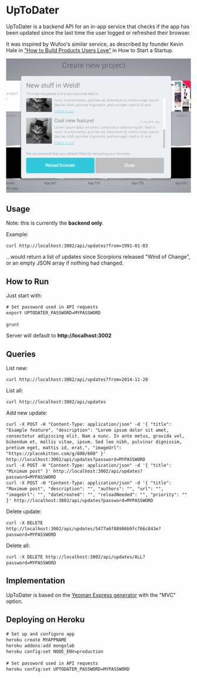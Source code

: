 # UpToDater

UpToDater is a backend API for an in-app service that checks if the app has been updated since the last time the user logged or refreshed their browser.

It was inspired by Wufoo's similar service, as described by founder Kevin Hale in [“How to Build Products Users Love”](http://startupclass.samaltman.com/courses/lec07/) in How to Start a Startup.

![UpToDater example](example.png)

## Usage

Note: this is currently the **backend only**.

Example:

	curl http://localhost:3002/api/updates?from=1991-01-03

...would return a list of updates since Scorpions released "Wind of Change", or an empty JSON array if nothing had changed.

## How to Run

Just start with:

	# Set password used in API requests
	export UPTODATER_PASSWORD=MYPASSWORD

	grunt

Server will default to **http://localhost:3002**

## Queries

List new:

	curl http://localhost:3002/api/updates?from=2014-11-28

List all:

	curl http://localhost:3002/api/updates

Add new update:

	curl -X POST -H "Content-Type: application/json" -d '{ "title": "Example feature", "description": "Lorem ipsum dolor sit amet, consectetur adipiscing elit. Nam a nunc. In ante metus, gravida vel, bibendum et, mollis vitae, ipsum. Sed leo nibh, pulvinar dignissim, pretium eget, mattis id, erat.", "imageUrl": "https://placekitten.com/g/800/600" }' http://localhost:3002/api/updates?password=MYPASSWORD
	curl -X POST -H "Content-Type: application/json" -d '{ "title": "Minimum post" }' http://localhost:3002/api/updates?password=MYPASSWORD
	curl -X POST -H "Content-Type: application/json" -d '{ "title": "Maximum post", "description": "", "authors": "", "url": "", "imageUrl": "", "dateCreated": "", "reloadNeeded": "", "priority": "" }' http://localhost:3002/api/updates?password=MYPASSWORD

Delete update:

	curl -X DELETE http://localhost:3002/api/updates/5477a6f88906b9fc766c843e?password=MYPASSWORD

Delete all:

	curl -X DELETE http://localhost:3002/api/updates/ALL?password=MYPASSWORD

## Implementation

UpToDater is based on the [Yeoman Express generator](https://github.com/petecoop/generator-express) with the "MVC" option.

## Deploying on Heroku

	# Set up and configure app
	heroku create MYAPPNAME
	heroku addons:add mongolab
	heroku config:set NODE_ENV=production

	# Set password used in API requests
	heroku config:set UPTODATER_PASSWORD=MYPASSWORD
